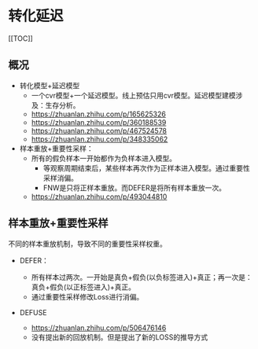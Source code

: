 # 转化延迟

[[TOC]]

## 概况

- 转化模型+延迟模型
  - 一个cvr模型+一个延迟模型。线上预估只用cvr模型。延迟模型建模涉及：生存分析。
  - https://zhuanlan.zhihu.com/p/165625326
  - https://zhuanlan.zhihu.com/p/360188539
  - https://zhuanlan.zhihu.com/p/467524578
  - https://zhuanlan.zhihu.com/p/348335062
- 样本重放+重要性采样：
  - 所有的假负样本一开始都作为负样本进入模型。
    - 等观察周期结束后，某些样本再次作为正样本进入模型。通过重要性采样消偏。
    - FNW是只将正样本重放。而DEFER是将所有样本重放一次。
  - https://zhuanlan.zhihu.com/p/493044810



## 样本重放+重要性采样

不同的样本重放机制，导致不同的重要性采样权重。

- DEFER：
  - 所有样本过两次。一开始是真负+假负(以负标签进入)+真正；再一次是：真负+假负(以正标签进入)+真正。
  - 通过重要性采样修改Loss进行消偏。

- DEFUSE
  - https://zhuanlan.zhihu.com/p/506476146
  - 没有提出新的回放机制。但是提出了新的LOSS的推导方式
